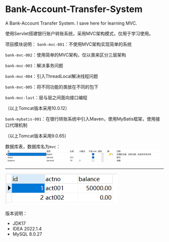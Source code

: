 # Bank-Account-Transfer-System
A Bank-Account Transfer System. I save here for learning MVC.

使用Servlet搭建银行账户转账系统，采用MVC架构模式，仅用于学习使用。

项目模块说明：
`bank-mvc-001`：不使用MVC架构实现简单的系统

`bank-mvc-002`：使用简单的MVC架构，仅以类来区分三层架构

`bank-mvc-003`：解决事务问题

`bank-mvc-004`：引入ThreadLocal解决线程问题

`bank-mvc-005`：将不同功能的类放在不同的包下

`bank-mvc-last`：层与层之间面向接口编程

（以上Tomcat版本采用10.0.12）



`bank-mybatis-001`：在银行转账系统中引入Maven，使用MyBatis框架，使用接口代理机制

（以上Tomcat版本采用9.0.65）



数据库表，数据库名为`mvc`：
![image-20240526234249873](README.assets/image-20240526234249873.png)

---

![image-20240527113946453](README.assets/image-20240527113946453.png)



版本说明：
* JDK17
* IDEA 2022.1.4
* MySQL 8.0.27
